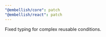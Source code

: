 ```yaml
---
"@embellish/core": patch
"@embellish/react": patch
---
```


Fixed typing for complex reusable conditions.
